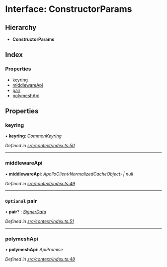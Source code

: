 # Interface: ConstructorParams

## Hierarchy

* **ConstructorParams**

## Index

### Properties

* [keyring](context.constructorparams.md#keyring)
* [middlewareApi](context.constructorparams.md#middlewareapi)
* [pair](context.constructorparams.md#optional-pair)
* [polymeshApi](context.constructorparams.md#polymeshapi)

## Properties

###  keyring

• **keyring**: *[CommonKeyring](../modules/types.md#commonkeyring)*

*Defined in [src/context/index.ts:50](https://github.com/PolymathNetwork/polymesh-sdk/blob/6d34df1/src/context/index.ts#L50)*

___

###  middlewareApi

• **middlewareApi**: *ApolloClient‹NormalizedCacheObject› | null*

*Defined in [src/context/index.ts:49](https://github.com/PolymathNetwork/polymesh-sdk/blob/6d34df1/src/context/index.ts#L49)*

___

### `Optional` pair

• **pair**? : *[SignerData](context.signerdata.md)*

*Defined in [src/context/index.ts:51](https://github.com/PolymathNetwork/polymesh-sdk/blob/6d34df1/src/context/index.ts#L51)*

___

###  polymeshApi

• **polymeshApi**: *ApiPromise*

*Defined in [src/context/index.ts:48](https://github.com/PolymathNetwork/polymesh-sdk/blob/6d34df1/src/context/index.ts#L48)*
